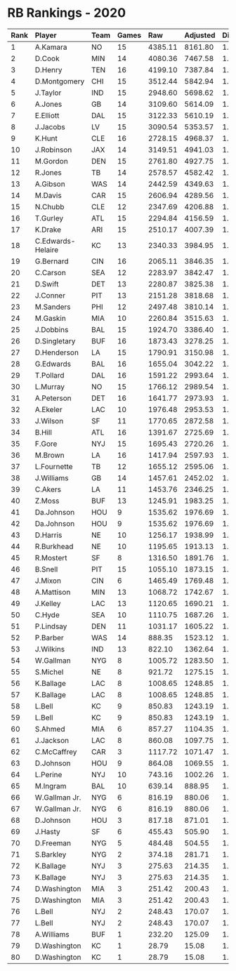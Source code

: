 # RB Rankings - 2020

| Rank | Player            | Team | Games | Raw     | Adjusted | Difficulty | Avg/Game | Typical | Consistency    | Trend    |
| :----| :-----------------| :----| :-----| :-------| :--------| :----------| :--------| :-------| :--------------| :--------|
| 1    | A.Kamara          | NO   | 15    | 4385.11 | 8161.80  | 1.038      | 544.12   | 567.48  | 8/1/6          | +107.5%  |
| 2    | D.Cook            | MIN  | 14    | 4080.36 | 7467.58  | 1.071      | 533.40   | 524.19  | 6/2/6          | +55.6%   |
| 3    | D.Henry           | TEN  | 16    | 4199.10 | 7387.84  | 1.072      | 461.74   | 470.23  | 6/3/7          | +84.4%   |
| 4    | D.Montgomery      | CHI  | 15    | 3512.44 | 5842.94  | 1.044      | 389.53   | 389.73  | 7/2/6          | +85.7%   |
| 5    | J.Taylor          | IND  | 15    | 2948.60 | 5698.62  | 1.063      | 379.91   | 357.88  | 7/0/8          | +91.0%   |
| 6    | A.Jones           | GB   | 14    | 3109.60 | 5614.09  | 1.050      | 401.01   | 402.96  | 7/1/6          | +69.7%   |
| 7    | E.Elliott         | DAL  | 15    | 3122.33 | 5610.19  | 1.053      | 374.01   | 384.24  | 7/2/6          | +92.5%   |
| 8    | J.Jacobs          | LV   | 15    | 3090.54 | 5353.57  | 1.063      | 356.90   | 370.76  | 8/2/5          | +94.2%   |
| 9    | K.Hunt            | CLE  | 16    | 2728.15 | 4968.37  | 1.074      | 310.52   | 323.34  | 10/1/5         | +97.7%   |
| 10   | J.Robinson        | JAX  | 14    | 3149.51 | 4941.03  | 1.050      | 352.93   | 329.18  | 7/1/6          | +73.8%   |
| 11   | M.Gordon          | DEN  | 15    | 2761.80 | 4927.75  | 1.048      | 328.52   | 337.82  | 8/0/7          | +133.4%  |
| 12   | R.Jones           | TB   | 14    | 2578.57 | 4582.42  | 1.053      | 327.32   | 318.48  | 7/0/7          | +108.0%  |
| 13   | A.Gibson          | WAS  | 14    | 2442.59 | 4349.63  | 1.035      | 310.69   | 315.22  | 9/0/5          | +81.6%   |
| 14   | M.Davis           | CAR  | 15    | 2606.94 | 4289.56  | 1.075      | 285.97   | 301.26  | 9/1/5          | +116.1%  |
| 15   | N.Chubb           | CLE  | 12    | 2347.69 | 4206.88  | 1.076      | 350.57   | 399.90  | 7/2/3          | +84.1%   |
| 16   | T.Gurley          | ATL  | 15    | 2294.84 | 4156.59  | 1.058      | 277.11   | 300.76  | 9/1/5          | +146.4%  |
| 17   | K.Drake           | ARI  | 15    | 2510.17 | 4007.39  | 1.035      | 267.16   | 263.96  | 8/1/6          | +96.6%   |
| 18   | C.Edwards-Helaire | KC   | 13    | 2340.33 | 3984.95  | 1.030      | 306.53   | 297.28  | 5/2/6          | +60.6%   |
| 19   | G.Bernard         | CIN  | 16    | 2065.11 | 3846.35  | 1.035      | 240.40   | 283.35  | 10/1/5         | +241.0%  |
| 20   | C.Carson          | SEA  | 12    | 2283.97 | 3842.47  | 1.035      | 320.21   | 341.96  | 6/3/3          | +65.6%   |
| 21   | D.Swift           | DET  | 13    | 2280.87 | 3825.38  | 1.053      | 294.26   | 290.42  | 6/1/6          | +106.0%  |
| 22   | J.Conner          | PIT  | 13    | 2151.28 | 3818.68  | 1.048      | 293.74   | 277.80  | 5/1/7          | +143.1%  |
| 23   | M.Sanders         | PHI  | 12    | 2497.48 | 3810.14  | 1.031      | 317.51   | 338.17  | 9/0/3          | +112.9%  |
| 24   | M.Gaskin          | MIA  | 10    | 2260.84 | 3515.63  | 1.049      | 351.56   | 331.12  | 4/1/5          | +52.9%   |
| 25   | J.Dobbins         | BAL  | 15    | 1924.70 | 3386.40  | 1.058      | 225.76   | 219.59  | 6/2/7          | +143.1%  |
| 26   | D.Singletary      | BUF  | 16    | 1873.43 | 3278.25  | 1.020      | 204.89   | 216.56  | 9/1/6          | +159.5%  |
| 27   | D.Henderson       | LA   | 15    | 1790.91 | 3150.98  | 1.070      | 210.07   | 197.94  | 7/0/8          | +267.4%  |
| 28   | G.Edwards         | BAL  | 16    | 1655.04 | 3042.22  | 1.081      | 190.14   | 229.39  | 12/0/4         | +204.9%  |
| 29   | T.Pollard         | DAL  | 16    | 1591.22 | 2993.64  | 1.048      | 187.10   | 168.99  | 9/1/6          | +200.2%  |
| 30   | L.Murray          | NO   | 15    | 1766.12 | 2989.54  | 1.076      | 199.30   | 205.42  | 8/2/5          | +97.9%   |
| 31   | A.Peterson        | DET  | 16    | 1641.77 | 2973.93  | 1.069      | 185.87   | 184.12  | 8/1/7          | +197.8%  |
| 32   | A.Ekeler          | LAC  | 10    | 1976.48 | 2953.53  | 1.030      | 295.35   | 320.01  | 6/1/3          | +110.9%  |
| 33   | J.Wilson          | SF   | 11    | 1770.65 | 2872.58  | 1.070      | 261.14   | 276.28  | 7/0/4          | +358.1%  |
| 34   | B.Hill            | ATL  | 16    | 1391.67 | 2725.69  | 1.039      | 170.36   | 167.53  | 10/0/6         | +164.0%  |
| 35   | F.Gore            | NYJ  | 15    | 1695.43 | 2720.26  | 1.045      | 181.35   | 167.98  | 5/3/7          | +139.1%  |
| 36   | M.Brown           | LA   | 16    | 1417.94 | 2597.93  | 1.046      | 162.37   | 167.88  | 12/0/4         | +225.6%  |
| 37   | L.Fournette       | TB   | 12    | 1655.12 | 2595.06  | 1.036      | 216.26   | 215.81  | 7/0/5          | +190.6%  |
| 38   | J.Williams        | GB   | 14    | 1457.61 | 2452.02  | 1.047      | 175.14   | 179.26  | 8/1/5          | +153.7%  |
| 39   | C.Akers           | LA   | 11    | 1453.76 | 2346.25  | 1.082      | 213.30   | 236.47  | 7/0/4          | +177.4%  |
| 40   | Z.Moss            | BUF  | 13    | 1245.91 | 1983.25  | 1.040      | 152.56   | 134.71  | 5/0/8          | +179.7%  |
| 41   | Da.Johnson        | HOU  | 9     | 1535.62 | 1976.69  | 1.043      | 219.63   | 222.10  | 8/0/4          | +107.6%  |
| 42   | Da.Johnson        | HOU  | 9     | 1535.62 | 1976.69  | 1.043      | 219.63   | 222.10  | 8/0/4          | +107.6%  |
| 43   | D.Harris          | NE   | 10    | 1256.17 | 1938.99  | 1.090      | 193.90   | 188.77  | 6/1/3          | INACTIVE |
| 44   | R.Burkhead        | NE   | 10    | 1195.65 | 1913.13  | 1.049      | 191.31   | 176.27  | 7/0/3          | INACTIVE |
| 45   | R.Mostert         | SF   | 8     | 1316.50 | 1891.76  | 1.051      | 236.47   | 241.75  | 5/1/2          | +94.5%   |
| 46   | B.Snell           | PIT  | 15    | 1055.10 | 1873.15  | 1.067      | 124.88   | 111.50  | 9/0/6          | +490.0%  |
| 47   | J.Mixon           | CIN  | 6     | 1465.49 | 1769.48  | 1.035      | 294.91   | 268.71  | 3/1/2          | INACTIVE |
| 48   | A.Mattison        | MIN  | 13    | 1068.72 | 1742.67  | 1.064      | 134.05   | 74.45   | 6/0/7          | +606.0%  |
| 49   | J.Kelley          | LAC  | 13    | 1120.65 | 1690.21  | 1.046      | 130.02   | 117.10  | 5/0/8          | +206.0%  |
| 50   | C.Hyde            | SEA  | 10    | 1110.75 | 1687.26  | 1.043      | 168.73   | 152.87  | 4/2/4          | +135.5%  |
| 51   | P.Lindsay         | DEN  | 11    | 1031.17 | 1605.22  | 1.049      | 145.93   | 144.33  | 6/2/3          | +133.9%  |
| 52   | P.Barber          | WAS  | 14    | 888.35  | 1523.12  | 1.096      | 108.79   | 82.04   | 8/1/5          | +464.8%  |
| 53   | J.Wilkins         | IND  | 13    | 822.10  | 1362.64  | 1.052      | 104.82   | 86.79   | 5/1/7          | +329.7%  |
| 54   | W.Gallman         | NYG  | 8     | 1005.72 | 1283.50  | 1.087      | 160.44   | 160.44  | None/None/None | None     |
| 55   | S.Michel          | NE   | 8     | 921.72  | 1275.15  | 1.080      | 159.39   | 171.40  | 6/0/2          | +133.2%  |
| 56   | K.Ballage         | LAC  | 8     | 1008.65 | 1248.85  | 1.042      | 156.11   | 115.45  | 6/1/4          | +201.0%  |
| 57   | K.Ballage         | LAC  | 8     | 1008.65 | 1248.85  | 1.042      | 156.11   | 115.45  | 6/1/4          | +201.0%  |
| 58   | L.Bell            | KC   | 9     | 850.83  | 1243.19  | 1.041      | 138.13   | 130.98  | 6/0/5          | +125.8%  |
| 59   | L.Bell            | KC   | 9     | 850.83  | 1243.19  | 1.041      | 138.13   | 130.98  | 6/0/5          | +125.8%  |
| 60   | S.Ahmed           | MIA  | 6     | 857.27  | 1104.35  | 1.039      | 184.06   | 183.97  | 3/0/3          | +244.4%  |
| 61   | J.Jackson         | LAC  | 8     | 860.08  | 1097.75  | 1.019      | 137.22   | 172.34  | 5/0/3          | +340.8%  |
| 62   | C.McCaffrey       | CAR  | 3     | 1117.72 | 1071.47  | 1.058      | 357.16   | 357.16  | 2/0/1          | INACTIVE |
| 63   | D.Johnson         | HOU  | 9     | 864.08  | 1069.55  | 1.056      | 118.84   | 91.46   | 3/0/6          | INACTIVE |
| 64   | L.Perine          | NYJ  | 10    | 743.16  | 1002.26  | 1.032      | 100.23   | 85.56   | 3/0/7          | +185.5%  |
| 65   | M.Ingram          | BAL  | 10    | 639.14  | 888.95   | 1.060      | 88.90    | 81.45   | 5/1/4          | +146.5%  |
| 66   | W.Gallman Jr.     | NYG  | 6     | 816.19  | 880.06   | 1.087      | 146.68   | 165.23  | 8/0/6          | +257.8%  |
| 67   | W.Gallman Jr.     | NYG  | 6     | 816.19  | 880.06   | 1.087      | 146.68   | 165.23  | 8/0/6          | +257.8%  |
| 68   | D.Johnson         | HOU  | 3     | 817.18  | 871.01   | 1.043      | 290.34   | 290.34  | None/None/None | None     |
| 69   | J.Hasty           | SF   | 6     | 455.43  | 505.90   | 1.037      | 84.32    | 85.26   | 3/1/2          | INACTIVE |
| 70   | D.Freeman         | NYG  | 5     | 484.48  | 504.55   | 1.026      | 100.91   | 88.49   | 2/0/3          | INACTIVE |
| 71   | S.Barkley         | NYG  | 2     | 374.18  | 281.71   | 1.042      | 140.86   | 140.86  | 1/0/1          | INACTIVE |
| 72   | K.Ballage         | NYJ  | 3     | 275.63  | 214.35   | 1.042      | 71.45    | 115.45  | 6/1/4          | +201.0%  |
| 73   | K.Ballage         | NYJ  | 3     | 275.63  | 214.35   | 1.042      | 71.45    | 115.45  | 6/1/4          | +201.0%  |
| 74   | D.Washington      | MIA  | 3     | 251.42  | 200.43   | 1.034      | 66.81    | 63.17   | 2/0/2          | INACTIVE |
| 75   | D.Washington      | MIA  | 3     | 251.42  | 200.43   | 1.034      | 66.81    | 63.17   | 2/0/2          | INACTIVE |
| 76   | L.Bell            | NYJ  | 2     | 248.43  | 170.07   | 1.041      | 85.04    | 130.98  | 6/0/5          | +125.8%  |
| 77   | L.Bell            | NYJ  | 2     | 248.43  | 170.07   | 1.041      | 85.04    | 130.98  | 6/0/5          | +125.8%  |
| 78   | A.Williams        | BUF  | 1     | 232.20  | 125.09   | 1.117      | 125.09   | 125.09  | 0/1/0          | N/A      |
| 79   | D.Washington      | KC   | 1     | 28.79   | 15.08    | 1.034      | 15.08    | 63.17   | 2/0/2          | INACTIVE |
| 80   | D.Washington      | KC   | 1     | 28.79   | 15.08    | 1.034      | 15.08    | 63.17   | 2/0/2          | INACTIVE |

